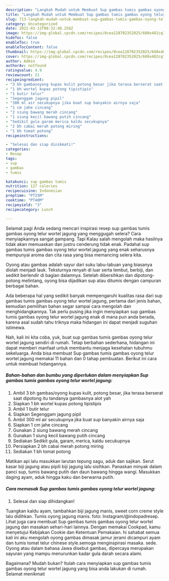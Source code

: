 ```yaml
---
description: "Langkah Mudah untuk Membuat Sup gambas tumis gambas oyong telur wortel jagung, Lezat Sekali"
title: "Langkah Mudah untuk Membuat Sup gambas tumis gambas oyong telur wortel jagung, Lezat Sekali"
slug: 713-langkah-mudah-untuk-membuat-sup-gambas-tumis-gambas-oyong-telur-wortel-jagung-lezat-sekali
category: Uncategorized
date: 2022-03-12T08:32:48.256Z
image: https://img-global.cpcdn.com/recipes/0cea128702352025/680x482cq70/sup-gambas-tumis-gambas-oyong-telur-wortel-jagung-foto-resep-utama.jpg
hideToc: false
enableToc: true
enableTocContent: false
thumbnail: https://img-global.cpcdn.com/recipes/0cea128702352025/680x482cq70/sup-gambas-tumis-gambas-oyong-telur-wortel-jagung-foto-resep-utama.jpg
cover: https://img-global.cpcdn.com/recipes/0cea128702352025/680x482cq70/sup-gambas-tumis-gambas-oyong-telur-wortel-jagung-foto-resep-utama.jpg
author: Admin
authorAv: notfound
ratingvalue: 4.9
reviewcount: 21
recipeingredient:
- "3 bh gambasoyong kupas kulit potong besar jika terasa berserat saat dipotong itu tandanya gambasnya alot yah"
- "1 bh wortel kupas potong tipistipis"
- "1 butir telur"
- "Segenggam jagung pipil"
- "300 ml air secukupnya jika buat sup banyakin airnya saja"
- "1 cm jahe cincang"
- "2 siung bawang merah cincang"
- "1 siung kecil bawang putih cincang"
- "Sedikit gula garam merica kaldu secukupnya"
- "2 bh cabai merah potong miring"
- "1 bh tomat potong"
recipeinstructions:

- "Selesai dan siap dinikmati!"
categories:
- Resep
tags:
- sup
- gambas
- tumis

katakunci: sup gambas tumis 
nutrition: 127 calories
recipecuisine: Indonesian
preptime: "PT25M"
cooktime: "PT40M"
recipeyield: "3"
recipecategory: Lunch

---
```



Selamat pagi Anda sedang mencari inspirasi resep sup gambas tumis gambas oyong telur wortel jagung yang menggugah selera? Cara menyiapkannya sangat gampang. Tapi Kalau salah mengolah maka hasilnya tidak akan memuaskan dan justru cenderung tidak enak. Padahal sup gambas tumis gambas oyong telur wortel jagung yang enak seharusnya mempunyai aroma dan cita rasa yang bisa memancing selera kita.


Oyong atau gambas adalah sayur dari suku labu-labuan yang biasanya diolah menjadi lauk. Teksturnya renyah di luar serta lembut, berbiji, dan sedikit berlendir di bagian dalamnya. Setelah dibersihkan dan dipotong-potong melintang, oyong bisa dijadikan sup atau ditumis dengan campuran berbagai bahan.

Ada beberapa hal yang sedikit banyak mempengaruhi kualitas rasa dari sup gambas tumis gambas oyong telur wortel jagung, pertama dari jenis bahan, kemudian pemilihan bahan segar sampai cara mengolah dan menghidangkannya. Tak perlu pusing jika ingin menyiapkan sup gambas tumis gambas oyong telur wortel jagung enak di mana pun anda berada, karena asal sudah tahu triknya maka hidangan ini dapat menjadi suguhan istimewa.


Nah, kali ini kita coba, yuk, buat sup gambas tumis gambas oyong telur wortel jagung sendiri di rumah. Tetap berbahan sederhana, hidangan ini dapat memberi manfaat untuk membantu menjaga kesehatan tubuhmu sekeluarga. Anda bisa membuat Sup gambas tumis gambas oyong telur wortel jagung memakai 11 bahan dan 0 tahap pembuatan. Berikut ini cara untuk membuat hidangannya.

<!--inarticleads1-->

##### Bahan-bahan dan bumbu yang diperlukan dalam menyiapkan Sup gambas tumis gambas oyong telur wortel jagung:

1. Ambil 3 bh gambas/oyong kupas kulit, potong besar, jika terasa berserat saat dipotong itu tandanya gambasnya alot yah
1. Siapkan 1 bh wortel kupas potong tipistipis
1. Ambil 1 butir telur
1. Siapkan Segenggam jagung pipil
1. Ambil 300 ml air secukupnya jika buat sup banyakin airnya saja
1. Siapkan 1 cm jahe cincang
1. Gunakan 2 siung bawang merah cincang
1. Gunakan 1 siung kecil bawang putih cincang
1. Sediakan Sedikit gula, garam, merica, kaldu secukupnya
1. Persiapkan 2 bh cabai merah potong miring
1. Sediakan 1 bh tomat potong


Matikan api lalu masukkan larutan tepung sagu, aduk dan sajikan. Serut kasar biji jagung atau pipili biji jagung lalu sisihkan. Panaskan minyak dalam panci sup, tumis bawang putih dan daun bawang hingga wangi. Masukkan daging ayam, aduk hingga kaku dan berwarna putih. 

<!--inarticleads2-->

##### Cara memasak Sup gambas tumis gambas oyong telur wortel jagung:


1. Selesai dan siap dihidangkan!

Tuangkan kaldu ayam, tambahkan biji jagung manis, sweet corn creme style lalu didihkan. Tumis oyong jagung manis. foto: Instagram/@indopadresep. Lihat juga cara membuat Sup gambas tumis gambas oyong telur wortel jagung dan masakan sehari-hari lainnya. Dengan memakai Cookpad, kamu menyetujui Kebijakan Cookie dan Ketentuan Pemakaian. hi sahabat semua kali ini aku mengolah oyong gambas dimasak jamur jerami dicampuri ayam dan tumis tomat telur chinese style.semoga menginspirasi masaka. sede. Oyong atau dalam bahasa Jawa disebut gambas, dipercaya merupakan sayuran yang mampu menurunkan kadar gula darah secara alami. 

Bagaimana? Mudah bukan? Itulah cara menyiapkan sup gambas tumis gambas oyong telur wortel jagung yang bisa anda lakukan di rumah. Selamat menikmati
